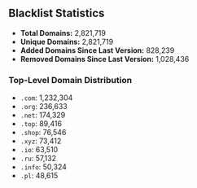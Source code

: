 ## Blacklist Statistics

- **Total Domains:** 2,821,719
- **Unique Domains:** 2,821,719
- **Added Domains Since Last Version:** 828,239
- **Removed Domains Since Last Version:** 1,028,436

### Top-Level Domain Distribution

-  `.com`: 1,232,304
-  `.org`: 236,633
-  `.net`: 174,329
-  `.top`: 89,416
-  `.shop`: 76,546
-  `.xyz`: 73,412
-  `.io`: 63,510
-  `.ru`: 57,132
-  `.info`: 50,324
-  `.pl`: 48,615
